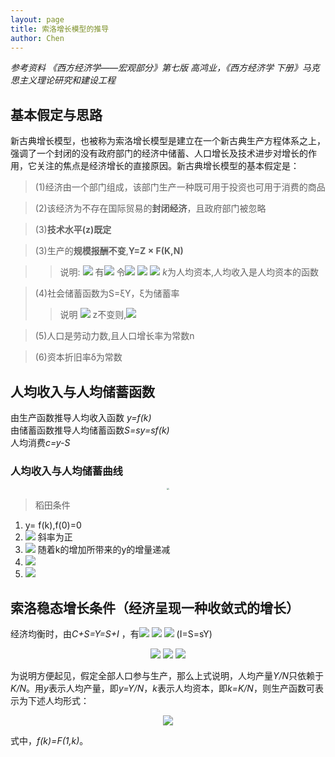 ```yaml
---
layout: page
title: 索洛增长模型的推导
author: Chen
---
```

*参考资料 《西方经济学——宏观部分》第七版 高鸿业，《西方经济学 下册》马克思主义理论研究和建设工程*

## 基本假定与思路
新古典增长模型，也被称为索洛增长模型是建立在一个新古典生产方程体系之上，强调了一个封闭的没有政府部门的经济中储蓄、人口增长及技术进步对增长的作用，它关注的焦点是经济增长的直接原因。新古典增长模型的基本假定是：
> (1)经济由一个部门组成，该部门生产一种既可用于投资也可用于消费的商品

> (2)该经济为不存在国际贸易的**封闭经济**，且政府部门被忽略

> (3)**技术水平(z)既定**

> (3)生产的**规模报酬不变**,**Y=Z × F(K,N)**

>>说明: 
>> <img src="http://latex.codecogs.com/gif.latex?Y=Z\cdot F(K,N)"> 
>> 有<img src="http://latex.codecogs.com/gif.latex?aY=Z\cdot F(aK,aN)"> 令<img src="http://latex.codecogs.com/gif.latex?a=\frac{1}{N}"> 
>> <img src="http://latex.codecogs.com/gif.latex?Y\cdot \frac{1}{N}=Z\cdot F(K\cdot \frac{1}{N},N\cdot \frac{1}{N})"> 
>> <img src="http://latex.codecogs.com/gif.latex?y=z\cdot f(k,1)=zf(k)"> *k*为人均资本,人均收入是人均资本的函数

> (4)社会储蓄函数为S=ξY，ξ为储蓄率
>> 说明
>> <img src="http://latex.codecogs.com/gif.latex?s=\xi \cdot y=\xi \cdot zf(k)"> 
>> z不变则,<img src="http://latex.codecogs.com/gif.latex?\xi \cdot zf(k)=\xi \cdot f(k)"> 

>(5)人口是劳动力数,且人口增长率为常数n

>(6)资本折旧率δ为常数

## 人均收入与人均储蓄函数
由生产函数推导人均收入函数 *y=f(k)*<br>
由储蓄函数推导人均储蓄函数*S=sy=sf(k)*<br>
人均消费*c=y-S*<br>

### 人均收入与人均储蓄曲线

<center>
    <img src="http://chenxiaolong2019.github.io/ed/document/image/geogebra-export.png" style="zoom:20%"> 
</center>

> 稻田条件<br>
1. y= f(k),f(0)=0 
2. <img src="http://latex.codecogs.com/gif.latex?f\dot (k)>0"> 斜率为正
3. <img src="http://latex.codecogs.com/gif.latex?f\ddot (k)<0"> 随着k的增加所带来的y的增量递减
4. <img src="http://latex.codecogs.com/gif.latex?\lim_{k \to 0}{f\dot (k)=\infty }"> 
5. <img src="http://latex.codecogs.com/gif.latex?\lim_{k \to \infty}{f\dot (k)=0 }"> 

## 索洛稳态增长条件（经济呈现一种收敛式的增长）
经济均衡时，由*C+S=Y=S+I* ，有<img src="http://latex.codecogs.com/gif.latex?I=S"> 
<img src="http://latex.codecogs.com/gif.latex?I=\Delta K+\delta K"> 
<img src="http://latex.codecogs.com/gif.latex?\Delta K=I=\delta K=sY-\delta K"> (I=S=sY)

<center>
    <img src="http://latex.codecogs.com/gif.latex?\frac{\Delta K}{N}=s\cdot \frac{Y}{N}-\delta \cdot frac{K}{N}=sy-\delta k"> 
    <img src="http://latex.codecogs.com/gif.latex?k\dot =\frac{K}{N}\dot =K\dot -N\dot =\frac{\delta K}{N}-frac{\delta N}{N}"> 
    <img src="http://latex.codecogs.com/gif.latex?\frac{\Delta K}{N}=\frac{\Delta k}{k}\cdot \frac{K}{N}+n\cdot \frac{K}{N}=\Delta k+nk"> 
</center>

为说明方便起见，假定全部人口参与生产，那么上式说明，人均产量*Y/N*只依赖于*K/N*。用*y*表示人均产量，即*y=Y/N*，*k*表示人均资本，即*k=K/N*，则生产函数可表示为下述人均形式：

<center>
   <img src="http://latex.codecogs.com/gif.latex?y=f(k)"> 
</center>

式中，*f(k)=F(1,k)*。

